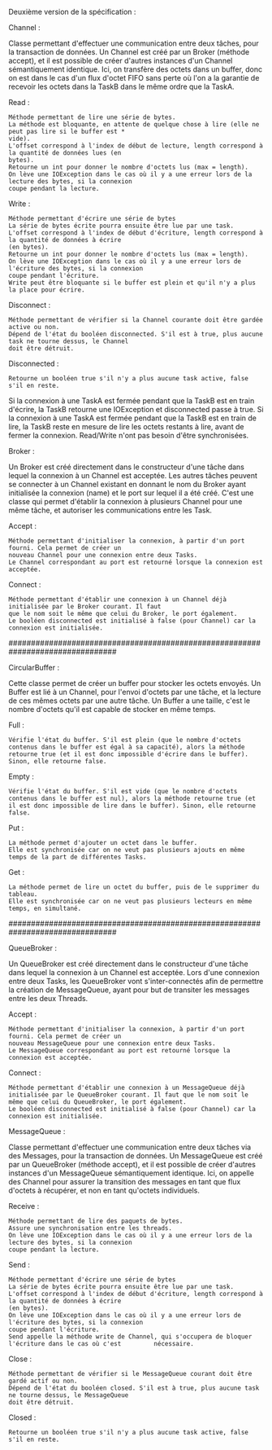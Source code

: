Deuxième version de la spécification :

Channel :

Classe permettant d'effectuer une communication entre deux tâches, pour la transaction de données. 
Un Channel est créé par un Broker (méthode accept), et il est possible de créer d'autres instances d'un Channel sémantiquement identique. 
Ici, on transfère des octets dans un buffer, donc on est dans le cas d'un flux d'octet FIFO sans perte où l'on a la garantie de recevoir les octets dans la TaskB dans le même ordre que la TaskA.


Read :

	Méthode permettant de lire une série de bytes.
	La méthode est bloquante, en attente de quelque chose à lire (elle ne peut pas lire si le buffer est *	
	vide).
	L'offset correspond à l'index de début de lecture, length correspond à la quantité de données lues (en 
	bytes).
	Retourne un int pour donner le nombre d'octets lus (max = length).
	On lève une IOException dans le cas où il y a une erreur lors de la lecture des bytes, si la connexion 
	coupe pendant la lecture.
	
Write :

	Méthode permettant d'écrire une série de bytes
	La série de bytes écrite pourra ensuite être lue par une task.
	L'offset correspond à l'index de début d'écriture, length correspond à la quantité de données à écrire 
	(en bytes).
	Retourne un int pour donner le nombre d'octets lus (max = length).
	On lève une IOException dans le cas où il y a une erreur lors de l'écriture des bytes, si la connexion 
	coupe pendant l'écriture.
	Write peut être bloquante si le buffer est plein et qu'il n'y a plus la place pour écrire.
	
Disconnect :

	Méthode permettant de vérifier si la Channel courante doit être gardée active ou non.
	Dépend de l'état du booléen disconnected. S'il est à true, plus aucune task ne tourne dessus, le Channel 
	doit être détruit.
	
Disconnected : 

	Retourne un booléen true s'il n'y a plus aucune task active, false s'il en reste.
	

Si la connexion à une TaskA est fermée pendant que la TaskB est en train d'écrire, la TaskB retourne une IOException et disconnected passe à true.
Si la connexion à une TaskA est fermée pendant que la TaskB est en train de lire, la TaskB reste en mesure de lire les octets restants à lire, avant de fermer la connexion.
Read/Write n'ont pas besoin d'être synchronisées.


Broker :

Un Broker est créé directement dans le constructeur d'une tâche dans lequel la connexion à un Channel est acceptée. Les autres tâches peuvent se connecter à un Channel existant en donnant le nom du Broker ayant initialisée la connexion (name) et le port sur lequel il a été créé. C'est une classe qui permet d'établir la connexion à plusieurs Channel pour une même tâche, et autoriser les communications entre les Task.

Accept : 

	Méthode permettant d'initialiser la connexion, à partir d'un port fourni. Cela permet de créer un 		
	nouveau Channel pour une connexion entre deux Tasks.
	Le Channel correspondant au port est retourné lorsque la connexion est acceptée.
	
Connect :

	Méthode permettant d'établir une connexion à un Channel déjà initialisée par le Broker courant. Il faut 
	que le nom soit le même que celui du Broker, le port également.
	Le booléen disconnected est initialisé à false (pour Channel) car la connexion est initialisée.
	

	
################################################################################
	
	
CircularBuffer :

Cette classe permet de créer un buffer pour stocker les octets envoyés. Un Buffer est lié à un Channel, pour l'envoi d'octets par une tâche, et la lecture de ces mêmes octets par une autre tâche.
Un Buffer a une taille, c'est le nombre d'octets qu'il est capable de stocker en même temps.

Full :

	Vérifie l'état du buffer. S'il est plein (que le nombre d'octets contenus dans le buffer est égal à sa capacité), alors la méthode retourne true (et il est donc impossible d'écrire dans le buffer). Sinon, elle retourne false.

Empty :

	Vérifie l'état du buffer. S'il est vide (que le nombre d'octets contenus dans le buffer est nul), alors la méthode retourne true (et il est donc impossible de lire dans le buffer). Sinon, elle retourne false.

Put :

	La méthode permet d'ajouter un octet dans le buffer.
	Elle est synchronisée car on ne veut pas plusieurs ajouts en même temps de la part de différentes Tasks.
	
Get :

	La méthode permet de lire un octet du buffer, puis de le supprimer du tableau.
	Elle est synchronisée car on ne veut pas plusieurs lecteurs en même temps, en simultané.
	
	
	
################################################################################

QueueBroker :

Un QueueBroker est créé directement dans le constructeur d'une tâche dans lequel la connexion à un Channel est acceptée. Lors d'une connexion entre deux Tasks, les QueueBroker vont s'inter-connectés afin de permettre la création de MessageQueue, ayant pour but de transiter les messages entre les deux Threads.

Accept : 

	Méthode permettant d'initialiser la connexion, à partir d'un port fourni. Cela permet de créer un 		
	nouveau MessageQueue pour une connexion entre deux Tasks.
	Le MessageQueue correspondant au port est retourné lorsque la connexion est acceptée.
	
Connect :

	Méthode permettant d'établir une connexion à un MessageQueue déjà initialisée par le QueueBroker courant. Il faut que le nom soit le même que celui du QueueBroker, le port également.
	Le booléen disconnected est initialisé à false (pour Channel) car la connexion est initialisée.
	
	
MessageQueue :

Classe permettant d'effectuer une communication entre deux tâches via des Messages, pour la transaction de données. 
Un MessageQueue est créé par un QueueBroker (méthode accept), et il est possible de créer d'autres instances d'un MessageQueue sémantiquement identique. 
Ici, on appelle des Channel pour assurer la transition des messages en tant que flux d'octets à récupérer, et non en tant qu'octets individuels.

Receive :

	Méthode permettant de lire des paquets de bytes.
	Assure une synchronisation entre les threads.
	On lève une IOException dans le cas où il y a une erreur lors de la lecture des bytes, si la connexion 
	coupe pendant la lecture.
	
Send :

	Méthode permettant d'écrire une série de bytes
	La série de bytes écrite pourra ensuite être lue par une task.
	L'offset correspond à l'index de début d'écriture, length correspond à la quantité de données à écrire 
	(en bytes).
	On lève une IOException dans le cas où il y a une erreur lors de l'écriture des bytes, si la connexion 
	coupe pendant l'écriture.
	Send appelle la méthode write de Channel, qui s'occupera de bloquer l'écriture dans le cas où c'est 		nécessaire.
	
Close :

	Méthode permettant de vérifier si le MessageQueue courant doit être gardé actif ou non.
	Dépend de l'état du booléen closed. S'il est à true, plus aucune task ne tourne dessus, le MessageQueue 
	doit être détruit.
	
Closed : 

	Retourne un booléen true s'il n'y a plus aucune task active, false s'il en reste.